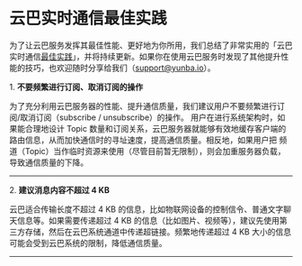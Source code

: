 # 云巴实时通信最佳实践

为了让云巴服务发挥其最佳性能、更好地为你所用，我们总结了非常实用的「云巴实时通信[最佳实践](https://en.wikipedia.org/wiki/Best_practice)」，并将持续更新。如果你在使用云巴服务时发现了其他提升性能的技巧，也欢迎随时分享给我们（support@yunba.io）。

<a name="1"></a>1. **不要频繁进行订阅、取消订阅的操作**

为了充分利用云巴服务器的性能、提升通信质量，我们建议用户不要频繁进行订阅/取消订阅（subscribe / unsubscribe）的操作。
用户在进行系统架构时，如果能合理地设计 Topic 数量和订阅关系，云巴服务器就能够有效地缓存客户端的路由信息，从而加快通信时的寻址速度，提高通信质量。相反地，如果用户把 频道（Topic）当作临时资源来使用（尽管目前暂无限制），则会加重服务器负载，导致通信质量的下降。
 
---
<a name="2"></a>2. **建议消息内容不超过 4 KB**

云巴适合传输长度不超过 4 KB 的信息，比如物联网设备的控制信令、普通文字聊天信息等。如果需要传递超过 4 KB 的信息（比如图片、视频等），建议先使用第三方存储，然后在云巴系统通道中传递超链接。频繁地传递超过 4 KB 大小的信息可能会受到云巴系统的限制，降低通信质量。

---
